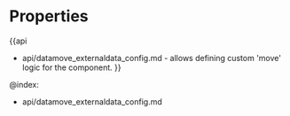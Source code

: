 
Properties
==========

{{api
- api/datamove_externaldata_config.md - allows defining custom 'move' logic for the component.
}}

@index:
- api/datamove_externaldata_config.md

